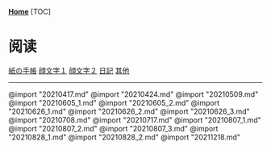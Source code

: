 **[Home](../Menu.md)**
[TOC]

# 阅读
[紙の手帳](Reading/ka_mi_no_te_tyou.md)
[顔文字１](Reading/ka_o_mo_ji_1.md)
[顔文字２](Reading/ka_o_mo_ji_2.md)
[日記](Reading/ni_kki.md)
[其他](Reading/Other.md)

---
@import "20210417.md"
@import "20210424.md"
@import "20210509.md"
@import "20210605_1.md"
@import "20210605_2.md"
@import "20210626_1.md"
@import "20210626_2.md"
@import "20210626_3.md"
@import "20210708.md"
@import "20210717.md"
@import "20210807_1.md"
@import "20210807_2.md"
@import "20210807_3.md"
@import "20210828_1.md"
@import "20210828_2.md"
@import "20211218.md"
